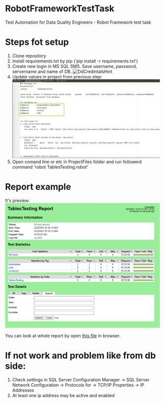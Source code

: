 # RobotFrameworkTestTask

Test Automation for Data Quality Engineers - Robot Framework test task


# Steps fot setup
1. Clone repository
2. Install requirements.txt by pip ('pip install -r requirements.txt')
3. Create new login in MS SQL SMS. Save username, password, servername and name of DB.
    ![DdCredintalsHint](./NoProjectFiles/DdCredintalsHint.gif)
4. Update values in project from previous step:
    ![change_values_hint](./NoProjectFiles/change_values_hint.jpg)
5. Open comand line or etc in ProjectFiles folder and run followerd command 'robot TablesTesting.robot'

# Report example
It's preview:
    ![reportexample](./NoProjectFiles/reportexample.png)

You can look at whole report by open [this file](https://git.epam.com/yurii_hordiichuk/robotframeworktesttask/-/blob/main/ProjectFiles/report.html) in browser.

# If not work and problem like from db side:
1. Check settings in  SQL Server Configuration Manager -> SQL Server Network Configuration -> Protocols for <SQLEXPRESS> -> TCP/IP Properties -> IP Addresses
2. At least one ip address may be active and enabled 
